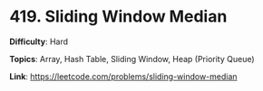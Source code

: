 # 419. Sliding Window Median

**Difficulty**: Hard

**Topics**: Array, Hash Table, Sliding Window, Heap (Priority Queue)

**Link**: https://leetcode.com/problems/sliding-window-median
